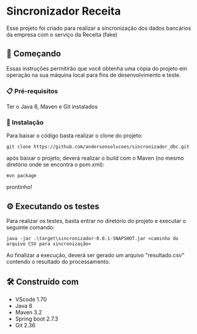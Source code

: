 # Sincronizador Receita

Esse projeto foi criado para realizar a sincronização dos dados bancários da empresa com o serviço da Receita (fake)

## 🚀 Começando

Essas instruções permitirão que você obtenha uma cópia do projeto em operação na sua máquina local para fins de desenvolvimento e teste.

### 📋 Pré-requisitos

Ter o Java 8, Maven e Git instalados

### 🔧 Instalação

Para baixar o código basta realizar o clone do projeto:

```
git clone https://github.com/andersonsolucoes/sincronizador_dbc.git
```

após baixar o projeto, deverá realizar o build com o Maven (no mesmo diretório onde se encontra o pom.xml):

```
mvn package
```

prontinho!

## ⚙️ Executando os testes

Para realizar os testes, basta entrar no diretório do projeto e executar o seguinte comando:

```
java -jar .\target\sincronizador-0.0.1-SNAPSHOT.jar <caminho do arquivo CSV para sincronização>
```

Ao finalizar a execução, deverá ser gerado um arquivo "resultado.csv" contendo o resultado do processamento.

## 🛠️ Construído com
* VScode 1.70
* Java 8
* Maven 3.2
* Spring boot 2.7.3
* Git 2.36